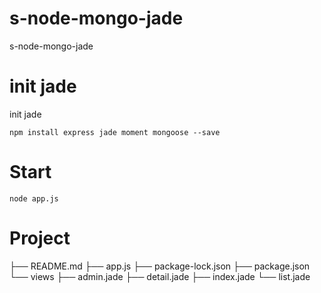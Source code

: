 # s-node-mongo-jade
s-node-mongo-jade

# init jade
init jade

```
npm install express jade moment mongoose --save
```

# Start 

```
node app.js
```

# Project

├── README.md
├── app.js
├── package-lock.json
├── package.json
└── views
    ├── admin.jade
    ├── detail.jade
    ├── index.jade
    └── list.jade

